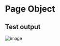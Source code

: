 # Page Object
## Test output
![image](https://user-images.githubusercontent.com/43065890/69123504-9b0d0680-0ab2-11ea-8267-8a9847f0018a.png)